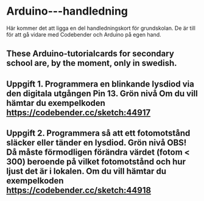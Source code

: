 Arduino---handledning
=====================
Här kommer det att ligga en del handledningskort för grundskolan. De är till för att gå vidare med Codebender och Arduino på egen hand.

These Arduino-tutorialcards for secondary school are, by the moment, only in swedish.
---------------------
Uppgift 1. Programmera en blinkande lysdiod via den digitala utgången Pin 13. Grön nivå
 Om du vill hämtar du exempelkoden https://codebender.cc/sketch:44917
---------------------
Uppgift 2. Programmera så att ett fotomotstånd släcker eller tänder en lysdiod. Grön nivå
OBS! Då måste förmodligen förändra värdet (fotom < 300) beroende på vilket fotomotstånd och hur ljust det är i lokalen.
 Om du vill hämtar du exempelkoden https://codebender.cc/sketch:44918
---------------------

